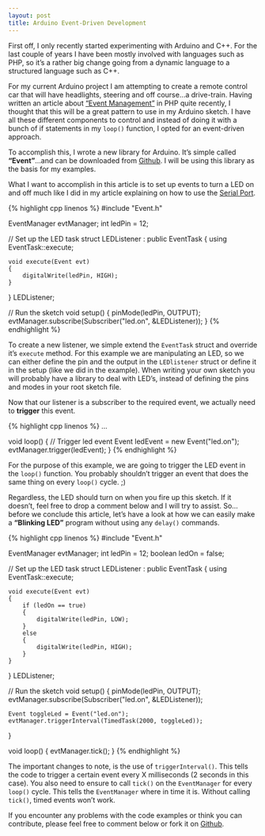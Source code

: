 ```yaml
---
layout: post
title: Arduino Event-Driven Development
---
```


First off, I only recently started experimenting with Arduino and C++. For the last couple of years I have been mostly involved with languages such as PHP, so it’s a rather big change going from a dynamic language to a structured language such as C++.

For my current Arduino project I am attempting to create a remote control car that will have headlights, steering and off course…a drive-train. Having written an article about [“Event Management”](http://deathwing/git/site/wordpress/design-patter-php-event-dispatcher/) in PHP quite recently, I thought that this will be a great pattern to use in my Arduino sketch. I have all these different components to control and instead of doing it with a bunch of if statements in my `loop()` function, I opted for an event-driven approach.

To accomplish this, I wrote a new library for Arduino. It’s simple called **“Event”**...and can be downloaded from [Github](https://github.com/arcturial/arduino-event). I will be using this library as the basis for my examples.

What I want to accomplish in this article is to set up events to turn a LED on and off much like I did in my article explaining on how to use the [Serial Port](http://deathwing/git/site/wordpress/controlling-a-led-using-arduino-serial-port/).

{% highlight cpp linenos %}
#include "Event.h"

EventManager evtManager;
int ledPin = 12;

// Set up the LED task
struct LEDListener : public EventTask
{
    using EventTask::execute;

    void execute(Event evt)
    {
        digitalWrite(ledPin, HIGH);
    }

} LEDListener;


// Run the sketch
void setup()
{
    pinMode(ledPin, OUTPUT);
    evtManager.subscribe(Subscriber("led.on", &LEDListener));
}
{% endhighlight %}

To create a new listener, we simple extend the `EventTask` struct and override it’s `execute` method. For this example we are manipulating an LED, so we can either define the pin and the output in the `LEDlistener` struct or define it in the setup (like we did in the example). When writing your own sketch you will probably have a library to deal with LED’s, instead of defining the pins and modes in your root sketch file.

Now that our listener is a subscriber to the required event, we actually need to **trigger** this event.

{% highlight cpp linenos %}
...

void loop()
{
    // Trigger led event
    Event ledEvent = new Event("led.on");
    evtManager.trigger(ledEvent);
}
{% endhighlight %}

For the purpose of this example, we are going to trigger the LED event in the `loop()` function. You probably shouldn’t trigger an event that does the same thing on every `loop()` cycle. ;)

Regardless, the LED should turn on when you fire up this sketch. If it doesn’t, feel free to drop a comment below and I will try to assist. So…before we conclude this article, let’s have a look at how we can easily make a **“Blinking LED”** program without using any `delay()` commands.

{% highlight cpp linenos %}
#include "Event.h"

EventManager evtManager;
int ledPin = 12;
boolean ledOn = false;

// Set up the LED task
struct LEDListener : public EventTask
{
    using EventTask::execute;

    void execute(Event evt)
    {
        if (ledOn == true)
        {
            digitalWrite(ledPin, LOW);
        }
        else
        {
            digitalWrite(ledPin, HIGH);
        }
    }

} LEDListener;


// Run the sketch
void setup()
{
    pinMode(ledPin, OUTPUT);
    evtManager.subscribe(Subscriber("led.on", &LEDListener));

    Event toggleLed = Event("led.on");
    evtManager.triggerInterval(TimedTask(2000, toggleLed));
}

void loop()
{
    evtManager.tick();
}
{% endhighlight %}

The important changes to note, is the use of `triggerInterval()`. This tells the code to trigger a certain event every X milliseconds (2 seconds in this case). You also need to ensure to call `tick()` on the `EventManager` for every `loop()` cycle. This tells the `EventManager` where in time it is. Without calling `tick()`, timed events won’t work.

If you encounter any problems with the code examples or think you can contribute, please feel free to comment below or fork it on [Github](https://github.com/arcturial/arduino-event).